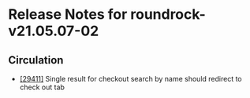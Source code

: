
# Release Notes for roundrock-v21.05.07-02

## Circulation

- [[29411]](http://bugs.koha-community.org/bugzilla3/show_bug.cgi?id=29411) Single result for checkout search by name should redirect to check out tab


